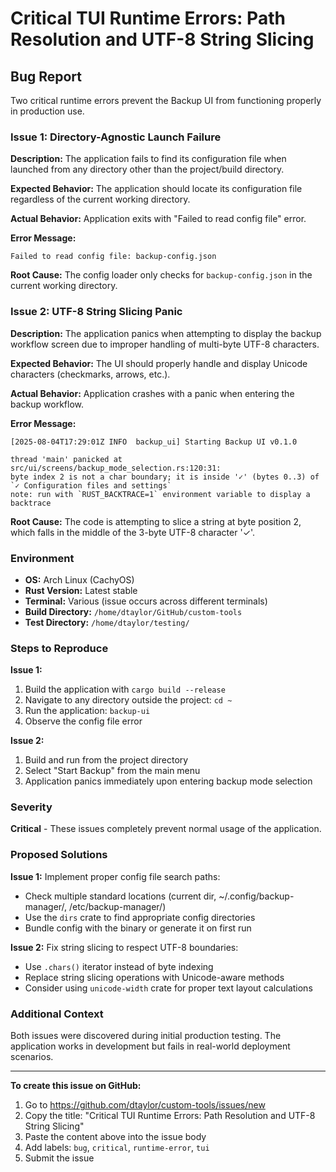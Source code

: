 # Critical TUI Runtime Errors: Path Resolution and UTF-8 String Slicing

## Bug Report

Two critical runtime errors prevent the Backup UI from functioning properly in production use.

### Issue 1: Directory-Agnostic Launch Failure

**Description:** The application fails to find its configuration file when launched from any directory other than the project/build directory.

**Expected Behavior:** The application should locate its configuration file regardless of the current working directory.

**Actual Behavior:** Application exits with "Failed to read config file" error.

**Error Message:**
```
Failed to read config file: backup-config.json
```

**Root Cause:** The config loader only checks for `backup-config.json` in the current working directory.

### Issue 2: UTF-8 String Slicing Panic

**Description:** The application panics when attempting to display the backup workflow screen due to improper handling of multi-byte UTF-8 characters.

**Expected Behavior:** The UI should properly handle and display Unicode characters (checkmarks, arrows, etc.).

**Actual Behavior:** Application crashes with a panic when entering the backup workflow.

**Error Message:**
```
[2025-08-04T17:29:01Z INFO  backup_ui] Starting Backup UI v0.1.0

thread 'main' panicked at src/ui/screens/backup_mode_selection.rs:120:31:
byte index 2 is not a char boundary; it is inside '✓' (bytes 0..3) of `✓ Configuration files and settings`
note: run with `RUST_BACKTRACE=1` environment variable to display a backtrace
```

**Root Cause:** The code is attempting to slice a string at byte position 2, which falls in the middle of the 3-byte UTF-8 character '✓'.

### Environment

- **OS:** Arch Linux (CachyOS)
- **Rust Version:** Latest stable
- **Terminal:** Various (issue occurs across different terminals)
- **Build Directory:** `/home/dtaylor/GitHub/custom-tools`
- **Test Directory:** `/home/dtaylor/testing/`

### Steps to Reproduce

**Issue 1:**
1. Build the application with `cargo build --release`
2. Navigate to any directory outside the project: `cd ~`
3. Run the application: `backup-ui`
4. Observe the config file error

**Issue 2:**
1. Build and run from the project directory
2. Select "Start Backup" from the main menu
3. Application panics immediately upon entering backup mode selection

### Severity

**Critical** - These issues completely prevent normal usage of the application.

### Proposed Solutions

**Issue 1:** Implement proper config file search paths:
- Check multiple standard locations (current dir, ~/.config/backup-manager/, /etc/backup-manager/)
- Use the `dirs` crate to find appropriate config directories
- Bundle config with the binary or generate it on first run

**Issue 2:** Fix string slicing to respect UTF-8 boundaries:
- Use `.chars()` iterator instead of byte indexing
- Replace string slicing operations with Unicode-aware methods
- Consider using `unicode-width` crate for proper text layout calculations

### Additional Context

Both issues were discovered during initial production testing. The application works in development but fails in real-world deployment scenarios.

---

**To create this issue on GitHub:**

1. Go to https://github.com/dtaylor/custom-tools/issues/new
2. Copy the title: "Critical TUI Runtime Errors: Path Resolution and UTF-8 String Slicing"
3. Paste the content above into the issue body
4. Add labels: `bug`, `critical`, `runtime-error`, `tui`
5. Submit the issue